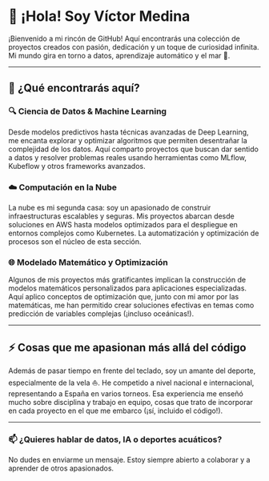 # 👋 ¡Hola! Soy Víctor Medina

¡Bienvenido a mi rincón de GitHub! Aquí encontrarás una colección de proyectos creados con pasión, dedicación y un toque de curiosidad infinita. Mi mundo gira en torno a datos, aprendizaje automático y el mar 🌊. 

---

## 🚀 ¿Qué encontrarás aquí?
### 🔍 Ciencia de Datos & Machine Learning
Desde modelos predictivos hasta técnicas avanzadas de Deep Learning, me encanta explorar y optimizar algoritmos que permiten desentrañar la complejidad de los datos. Aquí comparto proyectos que buscan dar sentido a datos y resolver problemas reales usando herramientas como MLflow, Kubeflow y otros frameworks avanzados.

### ☁️ Computación en la Nube
La nube es mi segunda casa: soy un apasionado de construir infraestructuras escalables y seguras. Mis proyectos abarcan desde soluciones en AWS hasta modelos optimizados para el despliegue en entornos complejos como Kubernetes. La automatización y optimización de procesos son el núcleo de esta sección.

### 🌐 Modelado Matemático y Optimización
Algunos de mis proyectos más gratificantes implican la construcción de modelos matemáticos personalizados para aplicaciones especializadas. Aquí aplico conceptos de optimización que, junto con mi amor por las matemáticas, me han permitido crear soluciones efectivas en temas como predicción de variables complejas (¡incluso oceánicas!).

---

## ⚡ Cosas que me apasionan más allá del código
Además de pasar tiempo en frente del teclado, soy un amante del deporte, especialmente de la vela ⛵. He competido a nivel nacional e internacional, representando a España en varios torneos. Esa experiencia me enseñó mucho sobre disciplina y trabajo en equipo, cosas que trato de incorporar en cada proyecto en el que me embarco (¡sí, incluido el código!).

---

### 📫 ¿Quieres hablar de datos, IA o deportes acuáticos?
No dudes en enviarme un mensaje. Estoy siempre abierto a colaborar y a aprender de otros apasionados. 

